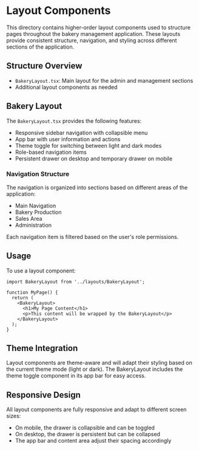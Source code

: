 # Layout Components

This directory contains higher-order layout components used to structure pages throughout the bakery management application. These layouts provide consistent structure, navigation, and styling across different sections of the application.

## Structure Overview

- `BakeryLayout.tsx`: Main layout for the admin and management sections
- Additional layout components as needed

## Bakery Layout

The `BakeryLayout.tsx` provides the following features:
- Responsive sidebar navigation with collapsible menu
- App bar with user information and actions
- Theme toggle for switching between light and dark modes
- Role-based navigation items
- Persistent drawer on desktop and temporary drawer on mobile

### Navigation Structure

The navigation is organized into sections based on different areas of the application:
- Main Navigation
- Bakery Production
- Sales Area
- Administration

Each navigation item is filtered based on the user's role permissions.

## Usage

To use a layout component:

```tsx
import BakeryLayout from '../layouts/BakeryLayout';

function MyPage() {
  return (
    <BakeryLayout>
      <h1>My Page Content</h1>
      <p>This content will be wrapped by the BakeryLayout</p>
    </BakeryLayout>
  );
}
```

## Theme Integration

Layout components are theme-aware and will adapt their styling based on the current theme mode (light or dark). The BakeryLayout includes the theme toggle component in its app bar for easy access.

## Responsive Design

All layout components are fully responsive and adapt to different screen sizes:
- On mobile, the drawer is collapsible and can be toggled
- On desktop, the drawer is persistent but can be collapsed
- The app bar and content area adjust their spacing accordingly
